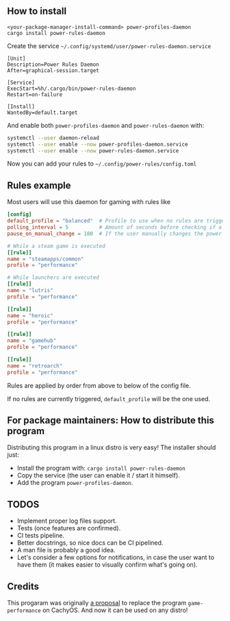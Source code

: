 ## How to install

```
<your-package-manager-install-command> power-profiles-daemon
cargo install power-rules-daemon
```

Create the service `~/.config/systemd/user/power-rules-daemon.service`

```
[Unit]
Description=Power Rules Daemon
After=graphical-session.target

[Service]
ExecStart=%h/.cargo/bin/power-rules-daemon
Restart=on-failure

[Install]
WantedBy=default.target
```

And enable both `power-profiles-daemon` and `power-rules-daemon` with:

```sh
systemctl --user daemon-reload
systemctl --user enable --now power-profiles-daemon.service
systemctl --user enable --now power-rules-daemon.service
```

Now you can add your rules to `~/.config/power-rules/config.toml`

## Rules example
Most users will use this daemon for gaming with rules like

```toml
[config]
default_profile = "balanced"  # Profile to use when no rules are triggered atm.
polling_interval = 5          # Amount of seconds before checking if a rule is triggered.
pause_on_manual_change = 180  # If the user manually changes the power profile (through the desktop environment gui, for example), the daemon is paused for n minutes.

# While a steam game is executed
[[rule]]
name = "steamapps/common"
profile = "performance"

# While launchers are executed
[[rule]]
name = "lutris"
profile = "performance"

[[rule]]
name = "heroic"
profile = "performance"

[[rule]]
name = "gamehub"
profile = "performance"

[[rule]]
name = "retroarch"
profile = "performance"
```

Rules are applied by order from above to below of the config file.

If no rules are currently triggered, `default_profile` will be the one used.

## For package maintainers: How to distribute this program
Distributing this program in a linux distro is very easy! The installer should just:

- Install the program with: `cargo install power-rules-daemon`
- Copy the service (the user can enable it / start it himself).
- Add the program `power-profiles-daemon`.

## TODOS
- Implement proper log files support.
- Tests (once features are confirmed).
- CI tests pipeline.
- Better docstrings, so nice docs can be CI pipelined.
- A man file is probably a good idea.
- Let's consider a few options for notifications, in case the user want to have them (it makes easier to visually confirm what's going on).

## Credits
This progaram was originally [a proposal](https://github.com/CachyOS/CachyOS-Settings/pull/157) to replace the program `game-performance` on CachyOS. And now it can be used on any distro!
